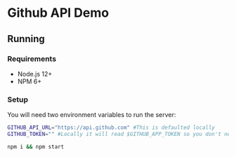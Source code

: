 # Github API Demo

## Running

### Requirements
- Node.js 12+
- NPM 6+

### Setup
You will need two environment variables to run the server:
```bash
GITHUB_API_URL="https://api.github.com" #This is defaulted locally
GITHUB_TOKEN="" #Locally it will read $GITHUB_APP_TOKEN so you don't need to expose your token
```

```bash
npm i && npm start
```